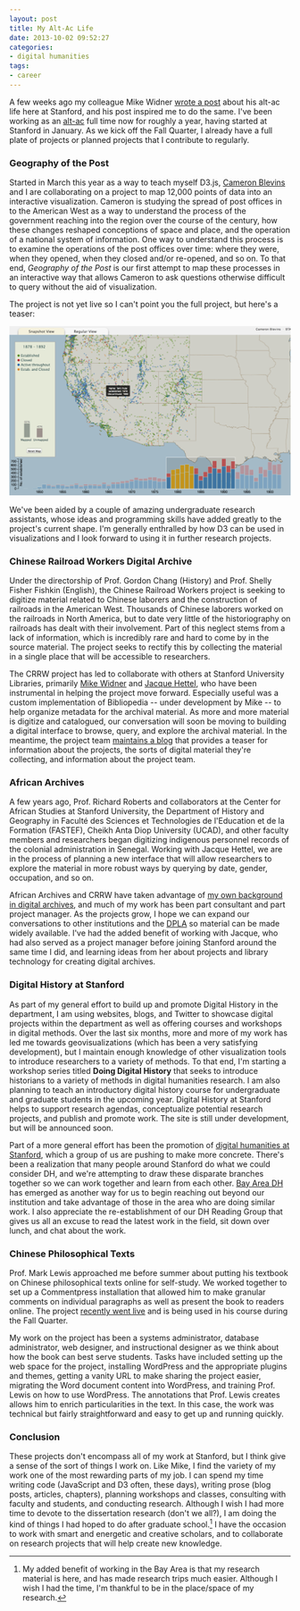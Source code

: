 ```yaml
---
layout: post
title: My Alt-Ac Life
date: 2013-10-02 09:52:27
categories: 
- digital humanities
tags:
- career
---
```

A few weeks ago my colleague Mike Widner [wrote a post](https://people.stanford.edu/widner/content/alt-ac-notes-building-towards-fall-and-winter-quarters) about his alt-ac life here at Stanford, and his post inspired me to do the same. I've been working as an [alt-ac](http://mediacommons.futureofthebook.org/alt-ac/) full time now for roughly a year, having started at Stanford in January. As we kick off the Fall Quarter, I already have a full plate of projects or planned projects that I contribute to regularly.

### Geography of the Post

Started in March this year as a way to teach myself D3.js, [Cameron Blevins](http://www.cameronblevins.org) and I are collaborating on a project to map 12,000 points of data into an interactive visualization. Cameron is studying the spread of post offices in to the American West as a way to understand the process of the government reaching into the region over the course of the century, how these changes reshaped conceptions of space and place, and the operation of a national system of information. One way to understand this process is to examine the operations of the post offices over time: where they were, when they opened, when they closed and/or re-opened, and so on. To that end, *Geography of the Post* is our first attempt to map these processes in an interactive way that allows Cameron to ask questions otherwise difficult to query without the aid of visualization. 

The project is not yet live so I can't point you the full project, but here's a teaser:

![Geography of the Post](/assets/images/post.png "Geography of the Post")

We've been aided by a couple of amazing undergraduate research assistants, whose ideas and programming skills have added greatly to the project's current shape. I'm generally enthralled by how D3 can be used in visualizations and I look forward to using it in further research projects. 

### Chinese Railroad Workers Digital Archive

Under the directorship of Prof. Gordon Chang (History) and Prof. Shelly Fisher Fishkin (English), the Chinese Railroad Workers project is seeking to digitize material related to Chinese laborers and the construction of railroads in the American West. Thousands of Chinese laborers worked on the railroads in North America, but to date very little of the historiography on railroads has dealt with their involvement. Part of this neglect stems from a lack of information, which is incredibly rare and hard to come by in the source material. The project seeks to rectify this by collecting the material in a single place that will be accessible to researchers.

The CRRW project has led to collaborate with others at Stanford University Libraries, primarily [Mike Widner](https://people.stanford.edu/widner/) and [Jacque Hettel](http://www.jacquelinehettel.com), who have been instrumental in helping the project move forward. Especially useful was a custom implementation of Bibliopedia -- under development by Mike -- to help organize metadata for the archival material. As more and more material is digitize and catalogued, our conversation will soon be moving to building a digital interface to browse, query, and explore the archival material. In the meantime, the project team [maintains a blog](http://www.stanford.edu/group/chineserailroad/cgi-bin/wordpress/) that provides a teaser for information about the projects, the sorts of digital material they're collecting, and information about the project team. 

### African Archives

A few years ago, Prof. Richard Roberts and collaborators at the Center for African Studies at Stanford University, the Department of History and Geography in Faculté des Sciences et Technologies de l'Education et de la Formation (FASTEF), Cheikh Anta Diop University (UCAD), and other faculty members and researchers began digitizing indigenous personnel records of the colonial administration in Senegal. Working with Jacque Hettel, we are in the process of planning a new interface that will allow researchers to explore the material in more robust ways by querying by date, gender, occupation, and so on. 

African Archives and CRRW have taken advantage of [my own background in digital archives](http://codyarchive.org), and much of my work has been part consultant and part project manager. As the projects grow, I hope we can expand our conversations to other institutions and the [DPLA](http://dp.la/) so material can be made widely available. I've had the added benefit of working with Jacque, who had also served as a project manager before joining Stanford around the same time I did, and learning ideas from her about projects and library technology for creating digital archives.

### Digital History at Stanford

As part of my general effort to build up and promote Digital History in the department, I am using websites, blogs, and Twitter to showcase digital projects within the department as well as offering courses and workshops in digital methods. Over the last six months, more and more of my work has led me towards geovisualizations (which has been a very satisfying development), but I maintain enough knowledge of other visualization tools to introduce researchers to a variety of methods. To that end, I'm starting a workshop series titled **Doing Digital History** that seeks to introduce historians to a variety of methods in digital humanities research. I am also planning to teach an introductory digital history course for undergraduate and graduate students in the upcoming year. Digital History at Stanford helps to support research agendas, conceptualize potential research projects, and publish and promote work. The site is still under development, but will be announced soon.

Part of a more general effort has been the promotion of [digital humanities at Stanford](http://digitalhumanities.stanford.edu), which a group of us are pushing to make more concrete. There's been a realization that many people around Stanford do what we could consider DH, and we're attempting to draw these disparate branches together so we can work together and learn from each other. [Bay Area DH](http://sfbay-dh.org) has emerged as another way for us to begin reaching out beyond our institution and take advantage of those in the area who are doing similar work. I also appreciate the re-establishment of our DH Reading Group that gives us all an excuse to read the latest work in the field, sit down over lunch, and chat about the work. 

### Chinese Philosophical Texts

Prof. Mark Lewis approached me before summer about putting his textbook on Chinese philosophical texts online for self-study. We worked together to set up a Commentpress installation that allowed him to make granular comments on individual paragraphs as well as present the book to readers online. The project [recently went live](http://chinesetexts.stanford.edu) and is being used in his course during the Fall Quarter. 

My work on the project has been a systems administrator, database administrator, web designer, and instructional designer as we think about how the book can best serve students. Tasks have included setting up the web space for the project, installing WordPress and the appropriate plugins and themes, getting a vanity URL to make sharing the project easier, migrating the Word document content into WordPress, and training Prof. Lewis on how to use WordPress. The annotations that Prof. Lewis creates allows him to enrich particularities in the text. In this case, the work was technical but fairly straightforward and easy to get up and running quickly. 

### Conclusion

These projects don't encompass all of my work at Stanford, but I think give a sense of the sort of things I work on. Like Mike, I find the variety of my work one of the most rewarding parts of my job. I can spend my time writing code (JavaScript and D3 often, these days), writing prose (blog posts, articles, chapters), planning workshops and classes, consulting with faculty and students, and conducting research. Although I wish I had more time to devote to the dissertation research (don't we all?), I am doing the kind of things I had hoped to do after graduate school.[^1] I have the occasion to work with smart and energetic and creative scholars, and to collaborate on research projects that will help create new knowledge. 

[^1]: My added benefit of working in the Bay Area is that my research material is here, and has made research trips much easier. Although I wish I had the time, I'm thankful to be in the place/space of my research.

